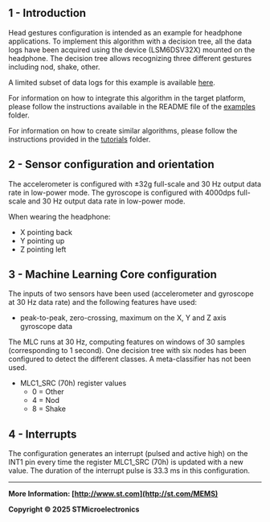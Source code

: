 ## 1 - Introduction

Head gestures configuration is intended as an example for headphone applications.
To implement this algorithm with a decision tree, all the data logs have been acquired using the device (LSM6DSV32X) mounted on the headphone.
The decision tree allows recognizing three different gestures including nod, shake, other.

A limited subset of data logs for this example is available [here](./datalogs/).

For information on how to integrate this algorithm in the target platform, please follow the instructions available in the README file of the [examples](../../) folder.

For information on how to create similar algorithms, please follow the instructions provided in the [tutorials](../../../tutorials) folder.

## 2 - Sensor configuration and orientation

The accelerometer is configured with ±32g full-scale and 30 Hz output data rate in low-power mode.
The gyroscope is configured with 4000dps full-scale and 30 Hz output data rate in low-power mode.

When wearing the headphone:

- X pointing back
- Y pointing up
- Z pointing left


## 3 - Machine Learning Core configuration


The inputs of two sensors have been used (accelerometer and gyroscope at 30 Hz data rate) and the following features have used:
- peak-to-peak, zero-crossing, maximum on the X, Y and Z axis gyroscope data

The MLC runs at 30 Hz, computing features on windows of 30 samples (corresponding to 1 second).
One decision tree with six nodes has been configured to detect the different classes.
A meta-classifier has not been used.

- MLC1_SRC (70h) register values
  - 0 = Other
  - 4 = Nod
  - 8 = Shake





## 4 - Interrupts

The configuration generates an interrupt (pulsed and active high) on the INT1 pin every time the register MLC1_SRC (70h) is updated with a new value. The duration of the interrupt pulse is 33.3 ms in this configuration.

------

**More Information: [http://www.st.com](http://st.com/MEMS)**

**Copyright © 2025 STMicroelectronics**
